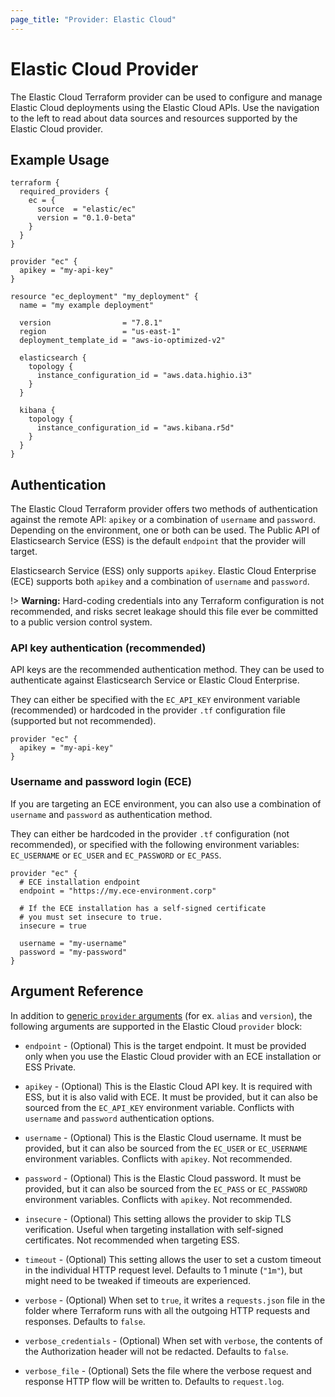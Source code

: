 ```yaml
---
page_title: "Provider: Elastic Cloud"
---
```


# Elastic Cloud Provider

The Elastic Cloud Terraform provider can be used to configure and manage Elastic Cloud deployments using the Elastic Cloud
APIs. Use the navigation to the left to read about data sources and resources supported by the Elastic Cloud provider.

## Example Usage


```hcl
terraform {
  required_providers {
    ec = {
      source  = "elastic/ec"
      version = "0.1.0-beta"
    }
  }
}

provider "ec" {
  apikey = "my-api-key"
}

resource "ec_deployment" "my_deployment" {
  name = "my example deployment"

  version                = "7.8.1"
  region                 = "us-east-1"
  deployment_template_id = "aws-io-optimized-v2"

  elasticsearch {
    topology {
      instance_configuration_id = "aws.data.highio.i3"
    }
  }

  kibana {
    topology {
      instance_configuration_id = "aws.kibana.r5d"
    }
  }
}
```

## Authentication

The Elastic Cloud Terraform provider offers two methods of authentication against the remote API: `apikey` or a combination of `username` and `password`. Depending on the environment, one or both can be used. The Public API of Elasticsearch Service (ESS) is the default `endpoint` that the provider will target.

Elasticsearch Service (ESS) only supports `apikey`. Elastic Cloud Enterprise (ECE) supports both `apikey` and a combination of `username` and `password`.

!> **Warning:** Hard-coding credentials into any Terraform configuration is not
recommended, and risks secret leakage should this file ever be committed to a
public version control system.

### API key authentication (recommended)

API keys are the recommended authentication method. They can be used to authenticate against Elasticsearch Service or Elastic Cloud Enterprise.

They can either be specified with the `EC_API_KEY` environment variable (recommended) or hardcoded in the provider `.tf` configuration file (supported but not recommended).

```hcl
provider "ec" {
  apikey = "my-api-key"
}
```

### Username and password login (ECE)

If you are targeting an ECE environment, you can also use a combination of `username` and `password` as authentication method. 

They can either be hardcoded in the provider `.tf` configuration (not recommended), or specified with the following environment variables: `EC_USERNAME` or `EC_USER` and `EC_PASSWORD` or `EC_PASS`.

```hcl
provider "ec" {
  # ECE installation endpoint
  endpoint = "https://my.ece-environment.corp"

  # If the ECE installation has a self-signed certificate
  # you must set insecure to true.
  insecure = true

  username = "my-username"
  password = "my-password"
}
```

## Argument Reference

In addition to [generic `provider` arguments](https://www.terraform.io/docs/configuration/providers.html)
(for ex. `alias` and `version`), the following arguments are supported in the Elastic Cloud `provider` block:

* `endpoint` - (Optional) This is the target endpoint. It must be provided only when
   you use the Elastic Cloud provider with an ECE installation or ESS Private.

* `apikey` - (Optional) This is the Elastic Cloud API key. It is required with ESS, but it is also valid with ECE. It must be
  provided, but it can also be sourced from the `EC_API_KEY` environment variable.
  Conflicts with `username` and `password` authentication options.

* `username` - (Optional) This is the Elastic Cloud username. It must be provided, but it can also
  be sourced from the `EC_USER` or `EC_USERNAME` environment variables. Conflicts with
  `apikey`. Not recommended.

* `password` - (Optional) This is the Elastic Cloud password. It must be provided, but it can also
  be sourced from the `EC_PASS` or `EC_PASSWORD` environment variables. Conflicts with 
  `apikey`. Not recommended.

* `insecure` - (Optional) This setting allows the provider to skip TLS verification.
  Useful when targeting installation with self-signed certificates. Not recommended when
  targeting ESS.

* `timeout` - (Optional) This setting allows the user to set a custom timeout in the
  individual HTTP request level. Defaults to 1 minute (`"1m"`), but might need to be tweaked if timeouts
  are experienced.

* `verbose` - (Optional) When set to `true`, it writes a `requests.json` file in the folder
  where Terraform runs with all the outgoing HTTP requests and responses. Defaults to `false`.

* `verbose_credentials` - (Optional) When set with `verbose`, the contents of the Authorization
header will not be redacted. Defaults to `false`.

* `verbose_file` - (Optional) Sets the file where the verbose request and response HTTP flow will
be written to. Defaults to `request.log`.
